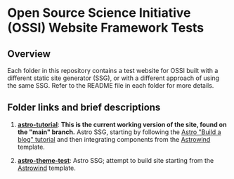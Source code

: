 # Open Source Science Initiative (OSSI) Website Framework Tests

## Overview

Each folder in this repository contains a test website for OSSI built with a different static site generator (SSG), or with a different approach of using the same SSG. Refer to the README file in each folder for more details.

## Folder links and brief descriptions

1. [**astro-tutorial**](astro-tutorial): **This is the current working version of the site, found on the "main" branch.** Astro SSG, starting by following the [Astro "Build a blog" tutorial](https://docs.astro.build/en/tutorial/0-introduction/) and then integrating components from the [Astrowind](https://github.com/onwidget/astrowind/tree/main) template.

1. [**astro-theme-test**](astro-theme-test): Astro SSG; attempt to build site starting from the [Astrowind](https://github.com/onwidget/astrowind/tree/main) template.
